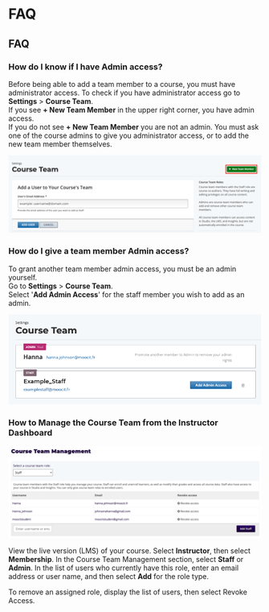# FAQ

## FAQ

### How do I know if I have Admin access?&#x20;

Before being able to add a team member to a course, you must have administrator access. To check if you have administrator access go to **Settings** > **Course Team**. \
If you see **+ New Team Member** in the upper right corner, you have admin access. \
If you do not see **+ New Team Member** you are not an admin. You must ask one of the course admins to give you administrator access, or to add the new team member themselves.&#x20;

![](<../../.gitbook/assets/Screen Shot 2020-08-05 at 12.18.13.png>)

### How do I give a team member Admin access?&#x20;

To grant another team member admin access, you must be an admin yourself. \
Go to **Settings** > **Course Team**. \
Select '**Add Admin Access**' for the staff member you wish to add as an admin.&#x20;

![](<../../.gitbook/assets/Course Team.png>)

###

### How to Manage the Course Team from the Instructor Dashboard&#x20;

![](<../../.gitbook/assets/Screen Shot 2020-08-05 at 14.32.33.png>)

View the live version (LMS) of your course. Select **Instructor**, then select **Membership**. In the Course Team Management section, select **Staff** or **Admin**. In the list of users who currently have this role, enter an email address or user name, and then select **Add** for the role type.

To remove an assigned role, display the list of users, then select Revoke Access.
